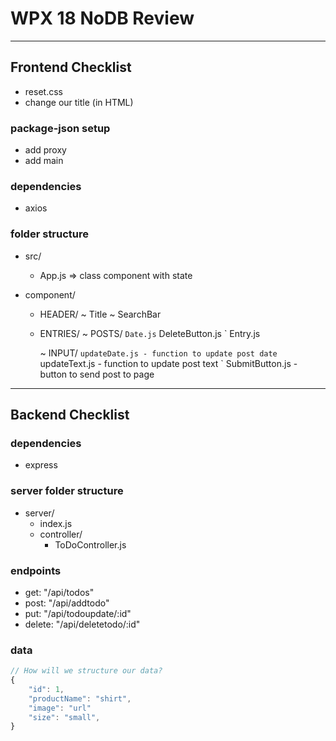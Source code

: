 # WPX 18 NoDB Review

<hr/>

## Frontend Checklist

- reset.css
- change our title (in HTML)

### package-json setup

- add proxy
- add main

### dependencies

- axios

### folder structure

- src/

  - App.js => class component with state

- component/

  - HEADER/
    ~ Title
    ~ SearchBar

  - ENTRIES/
    ~ POSTS/
    `Date.js` DeleteButton.js
    ` Entry.js

    ~ INPUT/
    `updateDate.js - function to update post date` updateText.js - function to update post text
    ` SubmitButton.js - button to send post to page

<hr/>

## Backend Checklist

### dependencies

- express

### server folder structure

- server/
  - index.js
  - controller/
    - ToDoController.js

### endpoints

- get: "/api/todos"
- post: "/api/addtodo"
- put: "/api/todoupdate/:id"
- delete: "/api/deletetodo/:id"

### data

```js
// How will we structure our data?
{
    "id": 1,
    "productName": "shirt",
    "image": "url"
    "size": "small",
}
```
